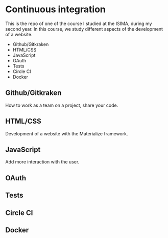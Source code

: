# Continuous integration
This is the repo of one of the course I studied at the ISIMA, during my second year. In this course, we study different aspects of the development of a website.

* Github/Gitkraken
* HTML/CSS
* JavaScript
* OAuth
* Tests
* Circle CI
* Docker

## Github/Gitkraken
How to work as a team on a project, share your code.

## HTML/CSS
Development of a website with the Materialize framework.

## JavaScript
Add more interaction with the user.

## OAuth


## Tests


## Circle CI


## Docker
